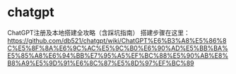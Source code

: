 # chatgpt
ChatGPT注册及本地搭建全攻略（含踩坑指南）
搭建步骤在这里：
https://github.com/db521/chatgpt/wiki/ChatGPT%E6%B3%A8%E5%86%8C%E5%8F%8A%E6%9C%AC%E5%9C%B0%E6%90%AD%E5%BB%BA%E5%85%A8%E6%94%BB%E7%95%A5%EF%BC%88%E5%90%AB%E8%B8%A9%E5%9D%91%E6%8C%87%E5%8D%97%EF%BC%89
